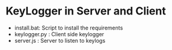 # KeyLogger in Server and Client

- install.bat: Script to install the requirements
- keylogger.py : Client side keylogger
- server.js : Server to listen to keylogs
